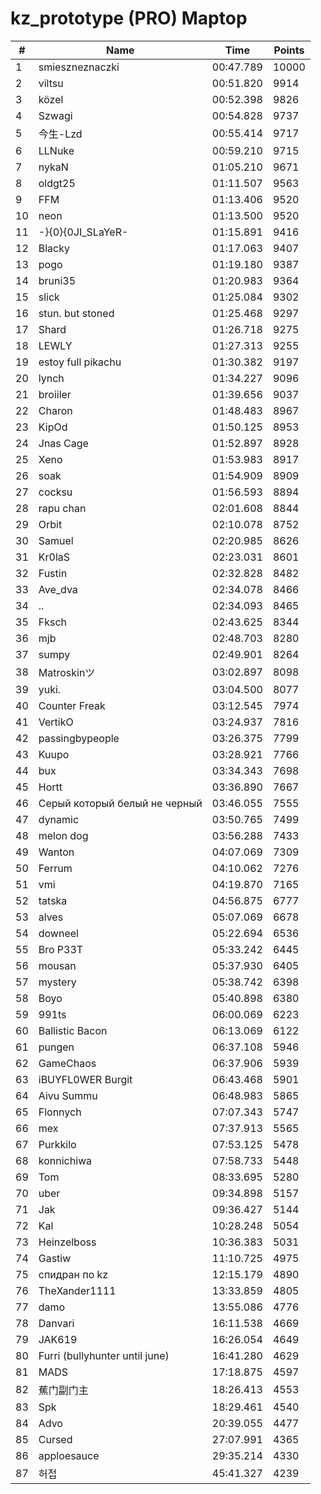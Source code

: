 # kz_prototype (PRO) Maptop

|  # | Name | Time | Points |
|-------------- | -------------- | -------------- | -------------- | 
| 1 | smieszneznaczki | 00:47.789 | 10000 | 
| 2 | viltsu | 00:51.820 | 9914 | 
| 3 | közel | 00:52.398 | 9826 | 
| 4 | Szwagi | 00:54.828 | 9737 | 
| 5 | 今生-Lzd | 00:55.414 | 9717 | 
| 6 | LLNuke | 00:59.210 | 9715 | 
| 7 | nykaN | 01:05.210 | 9671 | 
| 8 | oldgt25 | 01:11.507 | 9563 | 
| 9 | FFM | 01:13.406 | 9520 | 
| 10 | neon | 01:13.500 | 9520 | 
| 11 | -}{0}{0JI_SLaYeR- | 01:15.891 | 9416 | 
| 12 | Blacky | 01:17.063 | 9407 | 
| 13 | pogo | 01:19.180 | 9387 | 
| 14 | bruni35 | 01:20.983 | 9364 | 
| 15 | slick | 01:25.084 | 9302 | 
| 16 | stun. but stoned | 01:25.468 | 9297 | 
| 17 | Shard | 01:26.718 | 9275 | 
| 18 | LEWLY | 01:27.313 | 9255 | 
| 19 | estoy full pikachu | 01:30.382 | 9197 | 
| 20 | lynch | 01:34.227 | 9096 | 
| 21 | broiiler | 01:39.656 | 9037 | 
| 22 | Charon | 01:48.483 | 8967 | 
| 23 | KipOd | 01:50.125 | 8953 | 
| 24 | Jnas Cage | 01:52.897 | 8928 | 
| 25 | Xeno | 01:53.983 | 8917 | 
| 26 | soak | 01:54.909 | 8909 | 
| 27 | cocksu | 01:56.593 | 8894 | 
| 28 | rapu chan | 02:01.608 | 8844 | 
| 29 | Orbit | 02:10.078 | 8752 | 
| 30 | Samuel | 02:20.985 | 8626 | 
| 31 | Kr0laS | 02:23.031 | 8601 | 
| 32 | Fustin | 02:32.828 | 8482 | 
| 33 | Ave_dva | 02:34.078 | 8466 | 
| 34 | .. | 02:34.093 | 8465 | 
| 35 | Fksch | 02:43.625 | 8344 | 
| 36 | mjb | 02:48.703 | 8280 | 
| 37 | sumpy | 02:49.901 | 8264 | 
| 38 | Matroskinツ | 03:02.897 | 8098 | 
| 39 | yuki. | 03:04.500 | 8077 | 
| 40 | Counter Freak | 03:12.545 | 7974 | 
| 41 | VertikO | 03:24.937 | 7816 | 
| 42 | passingbypeople | 03:26.375 | 7799 | 
| 43 | Kuupo | 03:28.921 | 7766 | 
| 44 | bux | 03:34.343 | 7698 | 
| 45 | Hortt | 03:36.890 | 7667 | 
| 46 | Серый который белый не черный | 03:46.055 | 7555 | 
| 47 | dynamic | 03:50.765 | 7499 | 
| 48 | melon dog | 03:56.288 | 7433 | 
| 49 | Wanton | 04:07.069 | 7309 | 
| 50 | Ferrum | 04:10.062 | 7276 | 
| 51 | vmi | 04:19.870 | 7165 | 
| 52 | tatska | 04:56.875 | 6777 | 
| 53 | alves | 05:07.069 | 6678 | 
| 54 | downeel | 05:22.694 | 6536 | 
| 55 | Bro P33T | 05:33.242 | 6445 | 
| 56 | mousan | 05:37.930 | 6405 | 
| 57 | mystery | 05:38.742 | 6398 | 
| 58 | Boyo | 05:40.898 | 6380 | 
| 59 | 991ts | 06:00.069 | 6223 | 
| 60 | Ballistic Bacon | 06:13.069 | 6122 | 
| 61 | pungen | 06:37.108 | 5946 | 
| 62 | GameChaos | 06:37.906 | 5939 | 
| 63 | iBUYFL0WER Burgit | 06:43.468 | 5901 | 
| 64 | Aivu Summu | 06:48.983 | 5865 | 
| 65 | Flonnych | 07:07.343 | 5747 | 
| 66 | mex | 07:37.913 | 5565 | 
| 67 | Purkkilo | 07:53.125 | 5478 | 
| 68 | konnichiwa | 07:58.733 | 5448 | 
| 69 | Tom | 08:33.695 | 5280 | 
| 70 | uber | 09:34.898 | 5157 | 
| 71 | Jak | 09:36.427 | 5144 | 
| 72 | Kal | 10:28.248 | 5054 | 
| 73 | Heinzelboss | 10:36.383 | 5031 | 
| 74 | Gastiw | 11:10.725 | 4975 | 
| 75 | спидран по kz | 12:15.179 | 4890 | 
| 76 | TheXander1111 | 13:33.859 | 4805 | 
| 77 | damo | 13:55.086 | 4776 | 
| 78 | Danvari | 16:11.538 | 4669 | 
| 79 | JAK619 | 16:26.054 | 4649 | 
| 80 | Furri (bullyhunter until june) | 16:41.280 | 4629 | 
| 81 | MADS | 17:18.875 | 4597 | 
| 82 | 蕉门副门主 | 18:26.413 | 4553 | 
| 83 | Spk | 18:29.461 | 4540 | 
| 84 | Advo | 20:39.055 | 4477 | 
| 85 | Cursed | 27:07.991 | 4365 | 
| 86 | apploesauce | 29:35.214 | 4330 | 
| 87 | 허접 | 45:41.327 | 4239 | 

